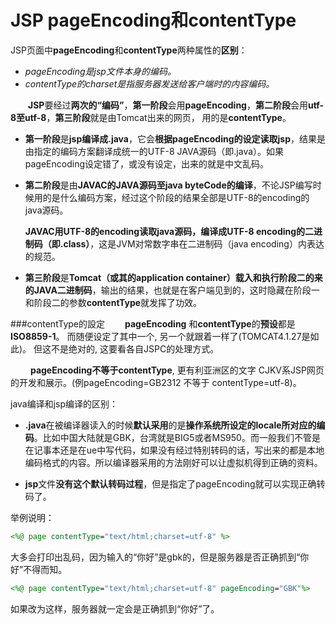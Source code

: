 
JSP pageEncoding和contentType
=========

JSP页面中**pageEncoding**和**contentType**两种属性的**区别**：
- *pageEncoding是jsp文件本身的编码。*
- *contentType的charset是指服务器发送给客户端时的内容编码。*

　　**JSP**要经过**两次的“编码”**，**第一阶段**会用**pageEncoding**，**第二阶段**会用**utf-8至utf-8**，**第三阶段**就是由Tomcat出来的网页， 用的是**contentType**。

- **第一阶段**是**jsp编译成.java**，它会**根据pageEncoding的设定读取jsp**，结果是由指定的编码方案翻译成统一的UTF-8 JAVA源码（即.java）。如果pageEncoding设定错了，或没有设定，出来的就是中文乱码。

- **第二阶段**是由**JAVAC的JAVA源码至java byteCode的编译**，不论JSP编写时候用的是什么编码方案，经过这个阶段的结果全部是UTF-8的encoding的java源码。

    **JAVAC用UTF-8的encoding读取java源码，编译成UTF-8 encoding的二进制码（即.class）**，这是JVM对常数字串在二进制码（java encoding）内表达的规范。

- **第三阶段**是**Tomcat（或其的application container）载入和执行阶段二的来的JAVA二进制码**，输出的结果，也就是在客户端见到的，这时隐藏在阶段一和阶段二的参数**contentType**就发挥了功效。

###contentType的設定
　　**pageEncoding** 和**contentType**的**预设**都是 **ISO8859-1**。 而随便设定了其中一个, 另一个就跟着一样了(TOMCAT4.1.27是如此)。 但这不是绝对的, 这要看各自JSPC的处理方式。

　　
**pageEncoding不等于contentType**, 更有利亚洲区的文字 CJKV系JSP网页的开发和展示。(例pageEncoding=GB2312 不等于 contentType=utf-8)。

java编译和jsp编译的区别：
- **.java**在被编译器读入的时候**默认采用**的是**操作系统所设定的locale所对应的编码**。比如中国大陆就是GBK，台湾就是BIG5或者MS950。而一般我们不管是在记事本还是在ue中写代码，如果没有经过特别转码的话，写出来的都是本地编码格式的内容。所以编译器采用的方法刚好可以让虚拟机得到正确的资料。

- **jsp**文件**没有这个默认转码过程**，但是指定了pageEncoding就可以实现正确转码了。

举例说明：
```jsp
<%@ page contentType="text/html;charset=utf-8" %>
```
大多会打印出乱码，因为输入的“你好”是gbk的，但是服务器是否正确抓到“你好”不得而知。
```jsp
<%@ page contentType="text/html;charset=utf-8" pageEncoding="GBK"%>
```
如果改为这样，服务器就一定会是正确抓到“你好”了。
